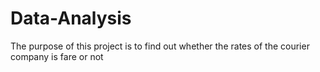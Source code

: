# Data-Analysis
The purpose of this project is to find out whether the rates of the courier company is fare or not
